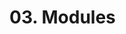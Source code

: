# 03. Modules

<show-structure for="procedure" />

<procedure title="Modules">
    <code-block src="/Language/markup/css/scss/03_Modules/_base.scss" lang="css"/>
    <code-block src="/Language/markup/css/scss/03_Modules/style.scss" lang="css"/>
</procedure>